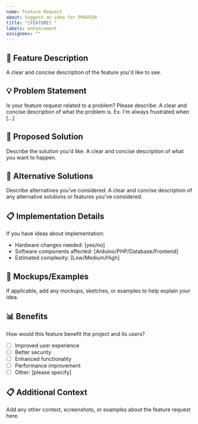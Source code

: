 ```yaml
---
name: Feature Request
about: Suggest an idea for PRAVESH
title: "[FEATURE] "
labels: enhancement
assignees: ""
---
```


## 🚀 Feature Description

A clear and concise description of the feature you'd like to see.

## 💡 Problem Statement

Is your feature request related to a problem? Please describe:
A clear and concise description of what the problem is. Ex. I'm always frustrated when [...]

## 🎯 Proposed Solution

Describe the solution you'd like:
A clear and concise description of what you want to happen.

## 🔄 Alternative Solutions

Describe alternatives you've considered:
A clear and concise description of any alternative solutions or features you've considered.

## 📋 Implementation Details

If you have ideas about implementation:

- Hardware changes needed: [yes/no]
- Software components affected: [Arduino/PHP/Database/Frontend]
- Estimated complexity: [Low/Medium/High]

## 🎨 Mockups/Examples

If applicable, add any mockups, sketches, or examples to help explain your idea.

## 📊 Benefits

How would this feature benefit the project and its users?

- [ ] Improved user experience
- [ ] Better security
- [ ] Enhanced functionality
- [ ] Performance improvement
- [ ] Other: [please specify]

## 📋 Additional Context

Add any other context, screenshots, or examples about the feature request here.
